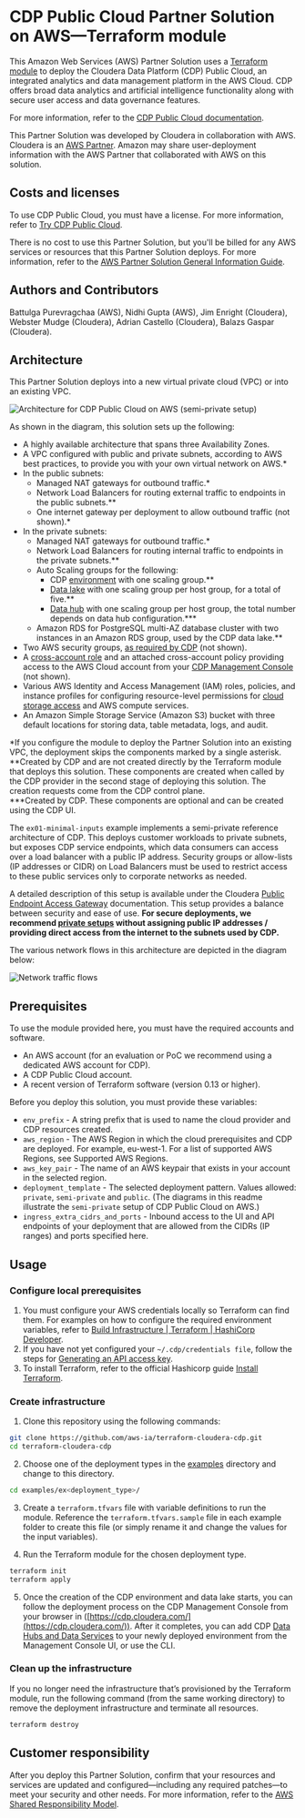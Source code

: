 # CDP Public Cloud Partner Solution on AWS—Terraform module

This Amazon Web Services (AWS) Partner Solution uses a [Terraform module](https://registry.terraform.io/modules/aws-ia/<path>/latest) to deploy the Cloudera Data Platform (CDP) Public Cloud, an integrated analytics and data management platform in the AWS Cloud. CDP offers broad data analytics and artificial intelligence functionality along with secure user access and data governance features.

For more information, refer to the [CDP Public Cloud documentation](https://docs.cloudera.com/cdp-public-cloud/cloud/overview/topics/cdp-public-cloud.html).

This Partner Solution was developed by Cloudera in collaboration with AWS. Cloudera is an [AWS Partner](https://partners.amazonaws.com/partners/001E000000dHiGgIAK/Cloudera,%20Inc). Amazon may share user-deployment information with the AWS Partner that collaborated with AWS on this solution.  

## Costs and licenses

To use CDP Public Cloud, you must have a license. For more information, refer to [Try CDP Public Cloud](https://www.cloudera.com/campaign/try-cdp-public-cloud.html).

There is no cost to use this Partner Solution, but you'll be billed for any AWS services or resources that this Partner Solution deploys. For more information, refer to the [AWS Partner Solution General Information Guide](https://fwd.aws/rA69w?).

## Authors and Contributors

Battulga Purevragchaa (AWS), Nidhi Gupta (AWS), Jim Enright (Cloudera), Webster Mudge (Cloudera), Adrian Castello (Cloudera), Balazs Gaspar (Cloudera).

## Architecture

This Partner Solution deploys into a new virtual private cloud (VPC) or into an existing VPC.

![Architecture for CDP Public Cloud on AWS (semi-private setup)](https://raw.githubusercontent.com/aws-ia/terraform-cloudera-cdp/main/images/terraform-cloudera-cdp-architecture-diagram.png)

As shown in the diagram, this solution sets up the following:

* A highly available architecture that spans three Availability Zones.
* A VPC configured with public and private subnets, according to AWS best practices, to provide you with your own virtual network on AWS.*
* In the public subnets:
    * Managed NAT gateways for outbound traffic.*
    * Network Load Balancers for routing external traffic to endpoints in the public subnets.**
    * One internet gateway per deployment to allow outbound traffic (not shown).*
* In the private subnets:
    * Managed NAT gateways for outbound traffic.*
    * Network Load Balancers for routing internal traffic to endpoints in the private subnets.**
    * Auto Scaling groups for the following:
       * CDP [environment](https://docs.cloudera.com/management-console/cloud/environments/topics/mc-environments.html) with one scaling group.**
       * [Data lake](https://docs.cloudera.com/management-console/cloud/data-lakes/topics/mc-data-lake.html) with one scaling group per host group, for a total of five.**
       * [Data hub](https://docs.cloudera.com/data-hub/cloud/index.html) with one scaling group per host group, the total number depends on data hub configuration.***
    * Amazon RDS for PostgreSQL multi-AZ database cluster with two instances in an Amazon RDS group, used by the CDP data lake.**
* Two AWS security groups, [as required by CDP](https://docs.cloudera.com/cdp-public-cloud/cloud/requirements-aws/topics/mc-aws-req-security-groups.html) (not shown).
* A [cross-account role](https://docs.cloudera.com/cdp-public-cloud/cloud/requirements-aws/topics/mc-aws-req-credential.html) and an attached cross-account policy providing access to the AWS Cloud account from your [CDP Management Console](https://docs.cloudera.com/management-console/cloud/overview/topics/mc-management-console.html) (not shown). 
* Various AWS Identity and Access Management (IAM) roles, policies, and instance profiles for configuring resource-level permissions for [cloud storage access](https://docs.cloudera.com/cdp-public-cloud/cloud/requirements-aws/topics/mc-idbroker-minimum-setup.html) and AWS compute services. 
* An Amazon Simple Storage Service (Amazon S3) bucket with three default locations for storing data, table metadata, logs, and audit.

*If you configure the module to deploy the Partner Solution into an existing VPC, the deployment skips the components marked by a single asterisk.<br>
**Created by CDP and are not created directly by the Terraform module that deploys this solution. These components are created when called by the CDP provider in the second stage of deploying this solution. The creation requests come from the CDP control plane.<br>
***Created by CDP. These components are optional and can be created using the CDP UI.

The `ex01-minimal-inputs` example implements a semi-private reference architecture of CDP. This deploys customer workloads to private subnets, but exposes CDP service endpoints, which data consumers can access over a load balancer with a public IP address. Security groups or allow-lists (IP addresses or CIDR) on Load Balancers must be used to restrict access to these public services only to corporate networks as needed.

A detailed description of this setup is available under the Cloudera [Public Endpoint Access Gateway](https://docs.cloudera.com/management-console/cloud/connection-to-private-subnets/topics/mc-endpoint_access_gateway.html) documentation. This setup provides a balance between security and ease of use. **For secure deployments, we recommend [private setups](https://docs.cloudera.com/cdp-public-cloud/cloud/aws-refarch/topics/cdp-pc-aws-refarch-taxonomy.html#cdp_pc_aws_architecture_taxonomy) without assigning public IP addresses / providing direct access from the internet to the subnets used by CDP.**

The various network flows in this architecture are depicted in the diagram below:

![Network traffic flows](https://raw.githubusercontent.com/aws-ia/terraform-cloudera-cdp/main/images/cdp-public-cloud-semi-private-network-traffic-flow.png)

## Prerequisites

To use the module provided here, you must have the required accounts and software.

* An AWS account (for an evaluation or PoC we recommend using a dedicated AWS account for CDP).
* A CDP Public Cloud account.
* A recent version of Terraform software (version 0.13 or higher).

Before you deploy this solution, you must provide these variables:

* `env_prefix` - A string prefix that is used to name the cloud provider and CDP resources created.
* `aws_region` - The AWS Region in which the cloud prerequisites and CDP are deployed. For example, eu-west-1. For a list of supported AWS Regions, see Supported AWS Regions.
* `aws_key_pair` - The name of an AWS keypair that exists in your account in the selected region.
* `deployment_template` - The selected deployment pattern. Values allowed: `private`, `semi-private` and `public`. (The diagrams in this readme illustrate the `semi-private` setup of CDP Public Cloud on AWS.)
* `ingress_extra_cidrs_and_ports` - Inbound access to the UI and API endpoints of your deployment that are allowed from the CIDRs (IP ranges) and ports specified here.

## Usage

### Configure local prerequisites

1. You must configure your AWS credentials locally so Terraform can find them. For examples on how to configure the required environment variables, refer to [Build Infrastructure | Terraform | HashiCorp Developer](https://developer.hashicorp.com/terraform/tutorials/aws-get-started/aws-build).
2. If you have not yet configured your `~/.cdp/credentials file`, follow the steps for [Generating an API access key](https://docs.cloudera.com/cdp-public-cloud/cloud/cli/topics/mc-cli-generating-an-api-access-key.html).
3. To install Terraform, refer to the official Hashicorp guide [Install Terraform](https://developer.hashicorp.com/terraform/tutorials/aws-get-started/install-cli).

### Create infrastructure

1. Clone this repository using the following commands:

```bash
git clone https://github.com/aws-ia/terraform-cloudera-cdp.git  
cd terraform-cloudera-cdp
```

2. Choose one of the deployment types in the [examples](./examples) directory and change to this directory.

```bash
cd examples/ex<deployment_type>/
```

3. Create a `terraform.tfvars` file with variable definitions to run the module. Reference the `terraform.tfvars.sample` file in each example folder to create this file (or simply rename it and change the values for the input variables).

4. Run the Terraform module for the chosen deployment type.

```bash
terraform init
terraform apply
```

5. Once the creation of the CDP environment and data lake starts, you can follow the deployment process on the CDP Management Console from your browser in ([https://cdp.cloudera.com/](https://cdp.cloudera.com/)). After it completes, you can add CDP [Data Hubs and Data Services](https://docs.cloudera.com/cdp-public-cloud/cloud/overview/topics/cdp-services.html) to your newly deployed environment from the Management Console UI, or use the CLI.

### Clean up the infrastructure

If you no longer need the infrastructure that’s provisioned by the Terraform module, run the following command (from the same working directory) to remove the deployment infrastructure and terminate all resources.

```bash
terraform destroy
```


## Customer responsibility

After you deploy this Partner Solution, confirm that your resources and services are updated and configured—including any required patches—to meet your security and other needs. For more information, refer to the [AWS Shared Responsibility Model](https://aws.amazon.com/compliance/shared-responsibility-model/).
